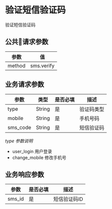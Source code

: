 # 验证短信验证码

验证短信验证码

## 公共请求参数

|参数          |值
|-------------|-------
|method       |sms.verify

## 业务请求参数

|参数          |类型       |是否必填 |描述
|-------------|-----------|--------|----
|type         |String     |是      |验证码类型
|mobile       |String     |是      |手机号码
|sms_code     |String     |是      |短信验证码

*type 参数说明*

- user_login 用户登录
- change_mobile 修改手机号

## 业务响应参数

|参数              |是否必填 |描述
|-----------------|--------|----
|sms_id           |是      |短信验证码ID

